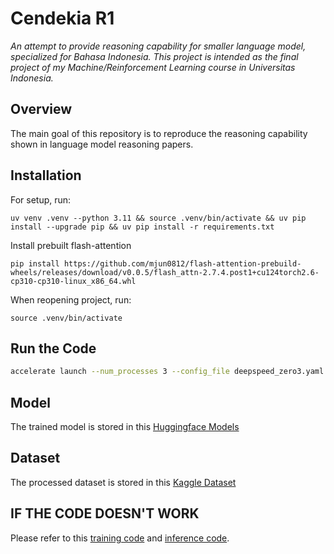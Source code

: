# Cendekia R1

*An attempt to provide reasoning capability for smaller language model, specialized for Bahasa Indonesia. This project is intended as the final project of my Machine/Reinforcement Learning course in Universitas Indonesia.*

## Overview

The main goal of this repository is to reproduce the reasoning capability shown in language model reasoning papers.

## Installation

For setup, run:

```shell
uv venv .venv --python 3.11 && source .venv/bin/activate && uv pip install --upgrade pip && uv pip install -r requirements.txt
```

Install prebuilt flash-attention
```
pip install https://github.com/mjun0812/flash-attention-prebuild-wheels/releases/download/v0.0.5/flash_attn-2.7.4.post1+cu124torch2.6-cp310-cp310-linux_x86_64.whl
```

When reopening project, run:

```shell
source .venv/bin/activate
```

## Run the Code
```bash
accelerate launch --num_processes 3 --config_file deepspeed_zero3.yaml main.py --config config.yaml
```

## Model
The trained model is stored in this [Huggingface Models](https://huggingface.co/belatijagad/cendekia-r1-zero-qwen-2.5-1.5b-instruct)

## Dataset
The processed dataset is stored in this [Kaggle Dataset](https://www.kaggle.com/datasets/belati/cendekia-reasoning-math)

## IF THE CODE DOESN'T WORK
Please refer to this [training code](https://www.kaggle.com/code/belati/cendekia-grpo) and [inference code](https://www.kaggle.com/code/belati/cendekia-experiment).